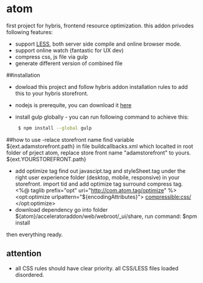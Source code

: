 # atom
first project for hybris, frontend resource optimization.
this addon privodes following features:
- support [LESS](http://lesscss.org/), both server side compile and online browser mode.
- support online watch (fantastic for UX dev)
- compress css, js file via gulp
- generate different version of combined file 

##installation

- dowload this project and follow hybris addon installation rules to add this to your hybris storefront. 
- nodejs is prerequite, you can download it [here](http://www.generalichina.com/)
- install gulp globally - you can run following command to achieve this:

  ```sh
   $ npm install --global gulp
  ``` 

##how to use
-relace storefront name 
find variable ${ext.adamstorefront.path} in file buildcallbacks.xml which localted in root folder of prject atom, replace store front name "adamstorefront" to yours. ${ext.YOURSTOREFRONT.path}
- add optimize tag
find out javascipt.tag and styleSheet.tag under the right user experience folder (desktop, mobile, responsive) in your storefront. import tid and add optimize tag surround compress tag.
<%@ taglib prefix="opt" uri="http://com.atom.tag/optimize" %>
	<opt:optimize urlpattern="${encodingAttributes}">
		<compressible:css/>
	</opt:optimize> 
- download dependency 
 go into folder ${atom}/acceleratoraddon/web/webroot/_ui/share, run command:
  $npm install
 
then everything ready.

## attention
- all CSS rules should have clear priority. all CSS/LESS files loaded disordered.
